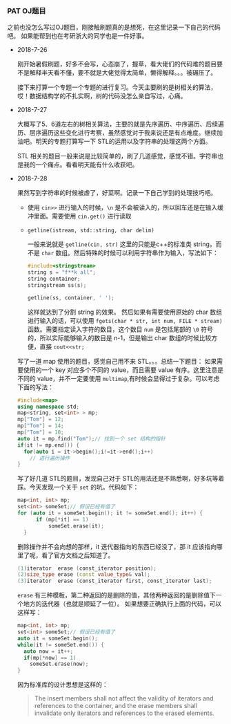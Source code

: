 ### PAT OJ题目
之前也没怎么写过OJ题目，刚接触刷题真的是想死，在这里记录一下自己的代码吧。
如果能帮到也在考研浙大的同学也是一件好事。
* 2018-7-26

  刚开始暑假刷题，好多不会写，心态崩了，握草，看大佬们的代码难的题目要不是解释半天看不懂，要不就是大佬觉得太简单，懒得解释。。。被碾压了。

  接下来打算一个专题一个专题的进行复习。今天主要刷的是树相关的算法，哎！数据结构学的不扎实啊，树的代码没怎么亲自写过，心痛。

* 2018-7-27

  大概写了5、6道左右的树相关算法，主要的就是先序遍历、中序遍历、后续遍历、层序遍历这些变化进行考察，虽然感觉对于我来说还是有点难度。继续加油吧。明天的专题打算写一下 STL的运用以及字符串的处理这两个方面。

  STL 相关的题目一般来说是比较简单的，刷了几道感觉，感觉不错。字符串也是我的一个痛点。看看明天能有什么收获吧。

* 2018-7-28

  果然写到字符串的时候被虐了，好菜啊。记录一下自己学到的处理技巧吧。
  
  * 使用 `cin>>` 进行输入的时候，`\n` 是不会被读入的，所以回车还是在输入缓冲里面。需要使用 `cin.get()` 进行读取
  * `getline(istream, std::string, char delim)` 
  
    一般来说就是 `getline(cin, str)` 这里的只能是c++的标准类 string，而不是 `char` 数组。然后特殊的时候可以利用字符串作为输入，写法如下：
    ```c++
    #include<stringstream>
    string s = "f**k all";
    string container;
    stringstream ss(s);

    getline(ss, container, ' ');
    ```
    这样就达到了分割 string 的效果。
    然后如果有需要使用原始的 char 数组进行输入的话，可以使用 `fgets(char * str, int num, FILE * stream)` 函数。需要指定读入字符的数目，这个数目 `num` 是包括尾部的 `\0` 符号的，所以实际能够输入的数目是 n-1，但是输出 char 数组的时候比较方便，直接 `cout<<str;`

  写了一道 map 使用的题目，感觉自己用不来 STL。。。总结一下题目：
  如果需要使用的一个 key 对应多个不同的 value，而且需要 value 有序。这里注意是不同的 value，并不一定要使用 `multimap`,有时候会显得过于复杂。可以考虑下面的写法：
  ```c++
  #include<map>
  using namespace std;
  map<string, set<int> > mp;
  mp["Tom"] = 12;
  mp["Tom"] = 14;
  mp["Tom"] = 10;
  auto it = mp.find("Tom");// 找到一个 set 结构的指针
  if(it != mp.end()) {
    for(auto i = it->begin();i!=it->end();i++)
      // 进行遍历操作
  }
  ```

  写了好几道 STL的题目，发现自己对于 STL的用法还是不熟悉啊，好多坑等着踩。今天发现一个关于 `set` 的坑。代码如下：
  ```c++
  map<int, int> mp;
  set<int> someSet;// 假设已经有值了
  for (auto it = someSet.begin(); it != someSet.end(); it++) {
		if (mp[*it] == 1)
			someSet.erase(it);
	}
  ```
  删除操作并不会向想的那样，it 迭代器指向的东西已经没了，那 it 应该指向哪里了呢，看了官方文档之后知道了。
  ```c++
  (1)iterator  erase (const_iterator position);
  (2)size_type erase (const value_type& val);
  (3)iterator  erase (const_iterator first, const_iterator last);
  ```
  `erase` 有三种模板，第二种返回的是删除的值，其他两种返回的是删除值下一个地方的迭代器（也就是顺延了一位）。
  如果想要正确执行上面的代码，可以这样写：
  ```c++
  map<int, int> mp;
  set<int> someSet;// 假设已经有值了
  auto it = someSet.begin();
  while(it != someSet.end()) {
    auto now = it++;
    if(mp[*now] == 1)
      someSet.erase(now);
  }
  ```
  因为标准库的设计思想是这样的：
  > The insert members shall not affect the validity of iterators and references to the container, and the erase members shall invalidate only iterators and references to the erased elements.

  